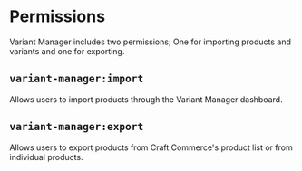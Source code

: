 # Permissions

Variant Manager includes two permissions; One for importing products and variants and one for exporting.

## `variant-manager:import`

Allows users to import products through the Variant Manager dashboard.

## `variant-manager:export`

Allows users to export products from Craft Commerce's product list or from individual products.
